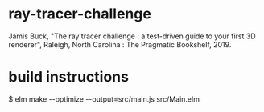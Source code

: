# ray-tracer-challenge
Jamis Buck, "The ray tracer challenge : a test-driven guide to your first 3D renderer", Raleigh, North Carolina : The Pragmatic Bookshelf, 2019.

# build instructions
$  elm make --optimize --output=src/main.js src/Main.elm

